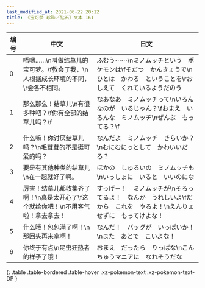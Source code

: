 ```yaml
---
last_modified_at: 2021-06-22 20:12
title: 《宝可梦 珍珠／钻石》文本 161
---
```

| 编号 | 中文 | 日文 |
| ---- | ---- | ---- |
| 0 | 唔嗯……\n叫做结草儿的宝可梦。\f教会了我，\n人根据成长环境的不同，\r会各不相同。 | ふむう⋯⋯\nミノムッチという　ポケモンは\fそだつ　かんきょうで\nひとは　かわる　ということを\rおしえて　くれているようだのう |
| 1 | 那么那么！结草儿\n有很多种吧？\f你有全部的结草儿吗？\f | なあなあ　ミノムッチって\nいろんなのが　いるじゃん？\fおまえ　いろんな　ミノムッチ\nぜんぶ　もってる？\f |
| 2 | 什么嘛！你讨厌结草儿吗？\n毛茸茸的不是挺可爱的吗？ | なんだよ　ミノムッチ　きらいか？\nむにむにっとして　かわいいだろ？ |
| 3 | 要是有其他种类的结草儿\n在一起就好了啊。 | ほかの　しゅるいの　ミノムッチも\nいっしょに　いると　いいのにな |
| 4 | 厉害！结草儿都收集齐了啊！\n真是太开心了\f这个就给你吧！\n不用客气啦！拿去拿去！ | すっげ－！　ミノムッチが\nそろってるよ！　なんか　うれしいよ\fだから　これを　やるよ！\nえんりょせずに　もってけよな！ |
| 5 | 什么哦！包包满了啊！\n那回头再来拿啊！ | なんだ！　バッグが　いっぱいか！\nまた　あとで　こいよな！ |
| 6 | 你终于有点\n昆虫狂热者的样子了哦！ | おまえ　だったら　りっぱな\nこんちゅうマニアに　なれそうだな |
{: .table .table-bordered .table-hover .xz-pokemon-text .xz-pokemon-text-DP }